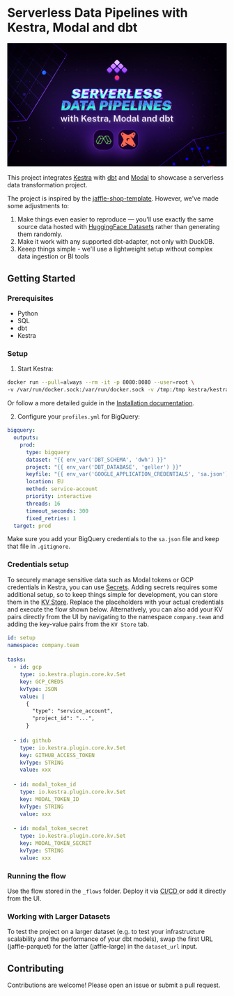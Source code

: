 # Serverless Data Pipelines with Kestra, Modal and dbt

[![YouTube Video](images/thumbnail.jpg)](https://www.youtube.com/watch?v=Wqz7CZudqNo)

This project integrates [Kestra](https://kestra.io/) with [dbt](https://www.getdbt.com/) and [Modal](https://modal.com/) to showcase a serverless data transformation project. 

The project is inspired by the [jaffle-shop-template](https://github.com/dbt-labs/jaffle-shop-template). However, we've made some adjustments to:
1. Make things even easier to reproduce  — you'll use exactly the same source data hosted with [HuggingFace Datasets](https://huggingface.co/datasets/kestra/datasets/tree/main/jaffle-parquet) rather than generating them randomly. 
2. Make it work with any supported dbt-adapter, not only with DuckDB.
3. Keeep things simple - we'll use a lightweight setup without complex data ingestion or BI tools

## Getting Started

### Prerequisites

- Python
- SQL
- dbt
- Kestra

### Setup

1) Start Kestra:

```sh
docker run --pull=always --rm -it -p 8080:8080 --user=root \
-v /var/run/docker.sock:/var/run/docker.sock -v /tmp:/tmp kestra/kestra:latest server local
```

Or follow a more detailed guide in the [Installation documentation](https://kestra.io/docs/getting-started/installation).

2) Configure your `profiles.yml` for BigQuery:

```yaml
bigquery:
  outputs:
    prod:
      type: bigquery
      dataset: "{{ env_var('DBT_SCHEMA', 'dwh') }}"
      project: "{{ env_var('DBT_DATABASE', 'geller') }}"
      keyfile: "{{ env_var('GOOGLE_APPLICATION_CREDENTIALS', 'sa.json') }}"
      location: EU
      method: service-account
      priority: interactive
      threads: 16
      timeout_seconds: 300
      fixed_retries: 1
  target: prod
```

Make sure you add your BigQuery credentials to the `sa.json` file and keep that file in `.gitignore`.

### Credentials setup

To securely manage sensitive data such as Modal tokens or GCP credentials in Kestra, you can use [Secrets](https://kestra.io/docs/concepts/secret). Adding secrets requires some additional setup, so to keep things simple for development, you can store them in the [KV Store](https://kestra.io/docs/concepts/kv-store). Replace the placeholders with your actual credentials and execute the flow shown below. Alternatively, you can also add your KV pairs directly from the UI by navigating to the namespace `company.team` and adding the key-value pairs from the `KV Store` tab.

```yaml
id: setup
namespace: company.team

tasks:
  - id: gcp
    type: io.kestra.plugin.core.kv.Set
    key: GCP_CREDS
    kvType: JSON
    value: |
      {
        "type": "service_account",
        "project_id": "...",
      }

  - id: github
    type: io.kestra.plugin.core.kv.Set
    key: GITHUB_ACCESS_TOKEN
    kvType: STRING
    value: xxx

  - id: modal_token_id
    type: io.kestra.plugin.core.kv.Set
    key: MODAL_TOKEN_ID
    kvType: STRING
    value: xxx

  - id: modal_token_secret
    type: io.kestra.plugin.core.kv.Set
    key: MODAL_TOKEN_SECRET
    kvType: STRING
    value: xxx
```

### Running the flow

Use the flow stored in the `_flows` folder. Deploy it via [CI/CD ](https://kestra.io/docs/getting-started/version-control-cicd) or add it directly from the UI.

### Working with Larger Datasets

To test the project on a larger dataset (e.g. to test your infrastructure scalability and the performance of your dbt models), swap the first URL (jaffle-parquet) for the latter (jaffle-large) in the `dataset_url` input.

## Contributing

Contributions are welcome! Please open an issue or submit a pull request.

